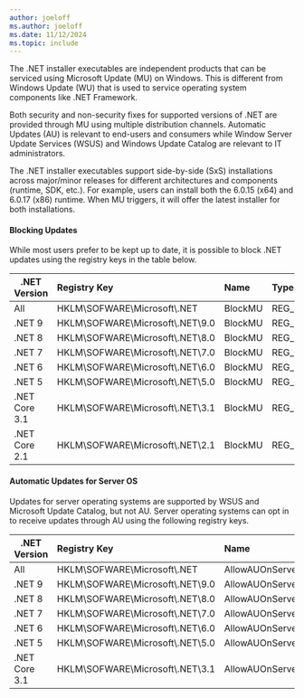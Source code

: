 ```yaml
---
author: joeloff
ms.author: joeloff
ms.date: 11/12/2024
ms.topic: include
---
```


The .NET installer executables are independent products that can be serviced using Microsoft Update (MU) on Windows. This is different from Windows Update (WU) that is used to service operating system components like .NET Framework.

Both security and non-security fixes for supported versions of .NET are provided through MU using multiple distribution channels. Automatic Updates (AU) is relevant to end-users and consumers while Window Server Update Services (WSUS) and Windows Update Catalog are relevant to IT administrators.

The .NET installer executables support side-by-side (SxS) installations across major/minor releases for different architectures and components (runtime, SDK, etc.). For example, users can install both the 6.0.15 (x64) and 6.0.17 (x86) runtime. When MU triggers, it will offer the latest installer for both installations.

#### Blocking Updates

While most users prefer to be kept up to date, it is possible to block .NET updates using the registry keys in the table below.  

| .NET Version | Registry Key | Name | Type | Value |
| -------------- | :--------- | :---------- | :---------- | :---------- |
| All | HKLM\SOFWARE\Microsoft\\.NET | BlockMU | REG_DWORD | 0x00000001 |
| .NET 9 | HKLM\SOFWARE\Microsoft\\.NET\9.0 | BlockMU | REG_DWORD | 0x00000001 |
| .NET 8 | HKLM\SOFWARE\Microsoft\\.NET\8.0 | BlockMU | REG_DWORD | 0x00000001 |
| .NET 7 | HKLM\SOFWARE\Microsoft\\.NET\7.0 | BlockMU | REG_DWORD | 0x00000001 |
| .NET 6 | HKLM\SOFWARE\Microsoft\\.NET\6.0 | BlockMU | REG_DWORD | 0x00000001 |
| .NET 5 | HKLM\SOFWARE\Microsoft\\.NET\5.0 | BlockMU | REG_DWORD | 0x00000001 |
| .NET Core 3.1 | HKLM\SOFWARE\Microsoft\\.NET\3.1 | BlockMU | REG_DWORD | 0x00000001 |
| .NET Core 2.1 | HKLM\SOFWARE\Microsoft\\.NET\2.1 | BlockMU | REG_DWORD | 0x00000001 |

#### Automatic Updates for Server OS

Updates for server operating systems are supported by WSUS and Microsoft Update Catalog, but not AU. Server operating systems can opt in to receive updates through AU using the following registry keys.

| .NET Version | Registry Key | Name | Type | Value |
| -------------- | :--------- | :---------- | :---------- | :---------- |
| All | HKLM\SOFWARE\Microsoft\\.NET | AllowAUOnServerOS | REG_DWORD | 0x00000001 |
| .NET 9 | HKLM\SOFWARE\Microsoft\\.NET\9.0 | AllowAUOnServerOS | REG_DWORD | 0x00000001 |
| .NET 8 | HKLM\SOFWARE\Microsoft\\.NET\8.0 | AllowAUOnServerOS | REG_DWORD | 0x00000001 |
| .NET 7 | HKLM\SOFWARE\Microsoft\\.NET\7.0 | AllowAUOnServerOS | REG_DWORD | 0x00000001 |
| .NET 6 | HKLM\SOFWARE\Microsoft\\.NET\6.0 | AllowAUOnServerOS | REG_DWORD | 0x00000001 |
| .NET 5 | HKLM\SOFWARE\Microsoft\\.NET\5.0 | AllowAUOnServerOS | REG_DWORD | 0x00000001 |
| .NET Core 3.1 | HKLM\SOFWARE\Microsoft\\.NET\3.1 | AllowAUOnServerOS | REG_DWORD | 0x00000001 |
